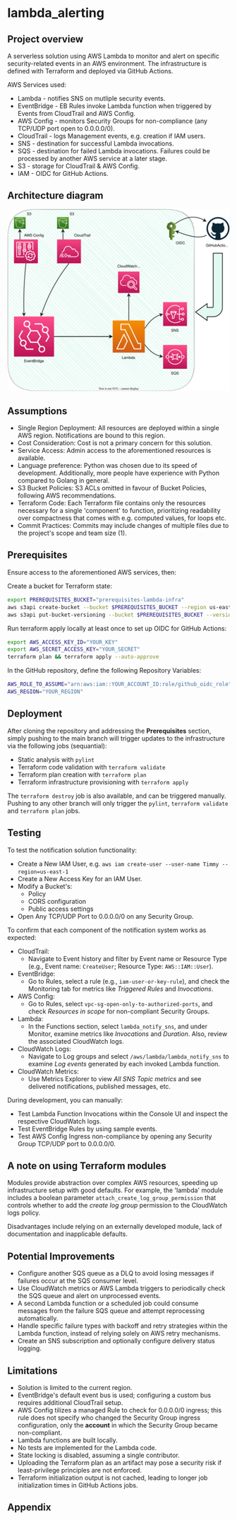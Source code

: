 # lambda_alerting
## Project overview
A serverless solution using AWS Lambda to monitor and alert on specific security-related events in an AWS environment. The infrastructure is defined with Terraform and deployed via GitHub Actions.

AWS Services used:
- Lambda - notifies SNS on mutliple security events.
- EventBridge - EB Rules invoke Lambda function when triggered by Events from CloudTrail and AWS Config.
- AWS Config - monitors Security Groups for non-compliance (any TCP/UDP port open to 0.0.0.0/0).
- CloudTrail - logs Management events, e.g. creation if IAM users.
- SNS - destination for successful Lambda invocations.
- SQS - destination for failed Lambda invocations. Failures could be processed by another AWS service at a later stage.
- S3 - storage for CloudTrail & AWS Config.
- IAM - OIDC for GitHub Actions.

## Architecture diagram
![Diagram Description](assets/infra.drawio.svg)

## Assumptions
- Single Region Deployment: All resources are deployed within a single AWS region. Notifications are bound to this region.
- Cost Consideration: Cost is not a primary concern for this solution.
- Service Access: Admin access to the aforementioned resources is available.
- Language preference: Python was chosen due to its speed of development. Additionally, more people have experience with Python compared to Golang in general.
- S3 Bucket Policies: S3 ACLs omitted in favour of Bucket Policies, following AWS recommendations.
- Terraform Code: Each Terraform file contains only the resources necessary for a single 'component' to function, prioritizing readability over compactness that comes with e.g. computed values, for loops etc.
- Commit Practices: Commits may include changes of multiple files due to the project's scope and team size (1).

## Prerequisites
Ensure access to the aforementioned AWS services, then:

Create a bucket for Terraform state:
```bash
export PREREQUISITES_BUCKET="prerequisites-lambda-infra"
aws s3api create-bucket --bucket $PREREQUISITES_BUCKET --region us-east-1
aws s3api put-bucket-versioning --bucket $PREREQUISITES_BUCKET --versioning-configuration Status=Enabled
```
Run terraform apply locally at least once to set up OIDC for GitHub Actions:
```bash
export AWS_ACCESS_KEY_ID="YOUR_KEY"
export AWS_SECRET_ACCESS_KEY="YOUR_SECRET"
terraform plan && terraform apply --auto-approve
```

In the GitHub repository, define the following Repository Variables:
```bash
AWS_ROLE_TO_ASSUME="arn:aws:iam::YOUR_ACCOUNT_ID:role/github_oidc_role"
AWS_REGION="YOUR_REGION"
```

## Deployment
After cloning the repository and addressing the **Prerequisites** section, simply pushing to the main branch will trigger updates to the infrastructure via the following jobs (sequantial):
- Static analysis with `pylint`
- Terraform code validation with `terraform validate`
- Terraform plan creation with `terraform plan`
- Terraform infrastructure provisioning with `terraform apply`

The `terraform destroy` job is also available, and can be triggered manually. Pushing to any other branch will only trigger the `pylint`, `terraform validate` and `terraform plan` jobs.

## Testing
To test the notification solution functionality:
- Create a New IAM User, e.g. `aws iam create-user --user-name Timmy --region=us-east-1`
- Create a New Access Key for an IAM User.
- Modify a Bucket's:
    - Policy
    - CORS configuration
    - Public access settings
- Open Any TCP/UDP Port to 0.0.0.0/0 on any Security Group.

To confirm that each component of the notification system works as expected:
- CloudTrail:
    - Navigate to Event history and filter by Event name or Resource Type (e.g., Event name: `CreateUser`; Resource Type: `AWS::IAM::User`).
- EventBridge:
    - Go to Rules, select a rule (e.g., `iam-user-or-key-rule`), and check the Monitoring tab for metrics like *Triggered Rules* and *Invocations*.
- AWS Config:
    - Go to Rules, select `vpc-sg-open-only-to-authorized-ports`, and check *Resources in scope* for non-compliant Security Groups.
- Lambda:
    - In the Functions section, select `lambda_notify_sns`, and under Monitor, examine metrics like *Invocations* and *Duration*. Also, review the associated CloudWatch logs.
- CloudWatch Logs:
    - Navigate to Log groups and select `/aws/lambda/lambda_notify_sns` to examine *Log events* generated by each invoked Lambda function.
- CloudWatch Metrics:
    - Use Metrics Explorer to view *All SNS Topic metrics* and see delivered notifications, published messages, etc.

During development, you can manually:

- Test Lambda Function Invocations within the Console UI and inspect the respective CloudWatch logs.
- Test EventBridge Rules by using sample events.
- Test AWS Config Ingress non-compliance by opening any Security Group TCP/UDP port to 0.0.0.0/0.

## A note on using Terraform modules
Modules provide abstraction over complex AWS resources, speeding up infrastructure setup with good defaults. For example, the 'lambda' module includes a boolean parameter `attach_create_log_group_permission` that controls whether to add the *create log group* permission to the CloudWatch logs policy.

Disadvantages include relying on an externally developed module, lack of documentation and inapplicable defaults.

## Potential Improvements
- Configure another SQS queue as a DLQ to avoid losing messages if failures occur at the SQS consumer level.
- Use CloudWatch metrics or AWS Lambda triggers to periodically check the SQS queue and alert on unprocessed events.
- A second Lambda function or a scheduled job could consume messages from the failure SQS queue and attempt reprocessing automatically.
- Handle specific failure types with backoff and retry strategies within the Lambda function, instead of relying solely on AWS retry mechanisms.
- Create an SNS subscription and optionally configure delivery status logging.

## Limitations
- Solution is limited to the current region.
- EventBridge's default event bus is used; configuring a custom bus requires additional CloudTrail setup.
- AWS Config tilizes a managed Rule to check for 0.0.0.0/0 ingress; this rule does not specify who changed the Security Group ingress configuration, only the **account** in which the Security Group became non-compliant.
- Lambda functions are built locally.
- No tests are implemented for the Lambda code.
- State locking is disabled, assuming a single contributor.
- Uploading the Terraform plan as an artifact may pose a security risk if least-privilege principles are not enforced.
- Terraform initialization output is not cached, leading to longer job initialization times in GitHub Actions jobs.

## Appendix

